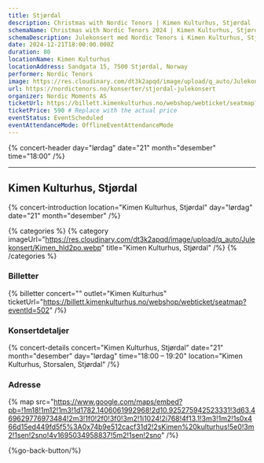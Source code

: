 ```yaml
---
title: Stjørdal
description: Christmas with Nordic Tenors | Kimen Kulturhus, Stjørdal
schemaName: Christmas with Nordic Tenors 2024 | Kimen Kulturhus, Stjørdal
schemaDescription: Julekonsert med Nordic Tenors i Kimen Kulturhus, Stjørdal
date: 2024-12-21T18:00:00.000Z
duration: 80
locationName: Kimen Kulturhus
locationAddress: Sandgata 15, 7500 Stjørdal, Norway
performer: Nordic Tenors
image: https://res.cloudinary.com/dt3k2apqd/image/upload/q_auto/Julekonsert/schema_-_kimen_kulturhus_stj%C3%B8rdal_tylj6b.webp
url: https://nordictenors.no/konserter/stjordal-julekonsert
organizer: Nordic Moments AS
ticketUrl: https://billett.kimenkulturhus.no/webshop/webticket/seatmap?eventId=502
ticketPrice: 590 # Replace with the actual price
eventStatus: EventScheduled
eventAttendanceMode: OfflineEventAttendanceMode
---
```


{% concert-header day="lørdag" date="21" month="desember" time="18:00" /%}

---

## Kimen Kulturhus, Stjørdal

{% concert-introduction location="Kimen Kulturhus, Stjørdal" day="lørdag" date="21" month="desember" /%}

{% categories %}
{% category imageUrl="https://res.cloudinary.com/dt3k2apqd/image/upload/q_auto/Julekonsert/Kimen_hld2po.webp" title="Kimen Kulturhus, Stjørdal" /%}
{% /categories %}

### Billetter

{% billetter concert="" outlet="Kimen Kulturhus" ticketUrl="https://billett.kimenkulturhus.no/webshop/webticket/seatmap?eventId=502" /%}

### Konsertdetaljer

{% concert-details concert="Kimen Kulturhus, Stjørdal" date="21" month="desember" day="lørdag" time="18:00 – 19:20" location="Kimen Kulturhus, Storsalen, Stjørdal" /%}

### Adresse

{% map src="https://www.google.com/maps/embed?pb=!1m18!1m12!1m3!1d1782.1406061992968!2d10.925275942523331!3d63.469629776973484!2m3!1f0!2f0!3f0!3m2!1i1024!2i768!4f13.1!3m3!1m2!1s0x466d15ed449fd5f5%3A0x74b9e512cacf31d2!2sKimen%20kulturhus!5e0!3m2!1sen!2sno!4v1695034958837!5m2!1sen!2sno" /%}

{%go-back-button/%}
